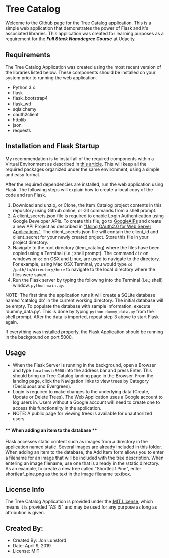 # Tree Catalog
Welcome to the Github page for the Tree Catalog application.  This is a simple web application that demonstrates the power of Flask and it's associated libraries.  This application was created for learning purposes as a requirement for the **_Full Stack Nanodegree Course_** at Udacity.

## Requirements
The Tree Catalog Application was created using the most recent version of the libraries listed below.  These components should be installed on your system prior to running the web application.
* Python 3.x
* flask
* flask_bootstrap4
* flask_wtf
* sqlalchemy
* oauth2client
* httplib
* json
* requests

## Installation and Flask Startup
My recommendation is to install all of the required components within a Virtual Environment as described in [this article](https://docs.python-guide.org/dev/virtualenvs/).  This will keep all the required packages organized under the same environment, using a simple and easy format.

After the required dependencies are installed, run the web application using Flask.  The following steps will explain how to create a local copy of the code and run Flask.

1.  Download and unzip, or Clone, the Item_Catalog project contents in this repository using Github online, or Git commands from a shell prompt.
2.  A client_secrets.json file is required to enable Login Authentication using Google Developer APIs.  To create this file, go to [GoogleAIPs](https://console.developers.google.com) and create a new API Project as described in ["Using OAuth2.0 for Web Server Applications"](https://developers.google.com/api-client-library/python/auth/web-app).  The client_secrets.json file will contain the client_id and client_secret for your newly created project.  Store this file in your project directory.
3.  Navigate to the root directory (item_catalog) where the files have been copied using a Terminal (i.e.; shell prompt).  The command `dir` on windows or `cd` on OSX and Linux, are used to navigate to the directory.  For example, using Mac OSX Terminal, you would type `cd /path/to/directory/here` to navigate to the local directory where the files were saved.
4.  Run the Flask server by typing the following into the Terminal (i.e.; shell) window. `python main.py`.

NOTE:  The first time the application runs it will create a SQLite database named 'catalog.db' in the current working directory.  The initial database will be empty.  To populate the database with sample information, execute 'dummy_data.py'.  This is done by typing `python dummy_data.py` from the shell prompt.  After the data is imported, repeat step 3 above to start Flask again.

If everything was installed properly, the Flask Application should be running in the background on port 5000.

## Usage
* When the Flask Server is running in the background, open a Browser and type `localhost:5000` into the address bar and press Enter.   This should bring up Tree Catalog landing page in the Browser.   From the landing page, click the Navigation links to view trees by Category (Deciduous and Evergreen).
* Login is required to make changes to the underlying data (Create, Update or Delete Trees).  The Web Application uses a Google account to log users in.  Users without a Google account will need to create one to access this functionality in the application.
* NOTE:  A public page for viewing trees is available for unauthorized users.

#### ** When adding an item to the database **
Flask accesses static content such as images from a directory in the application named static.  Several images are already included in this folder.  When adding an item to the database, the Add Item form allows you to enter a filename for an image that will be included with the tree description.  When entering an image filename, use one that is already in the /static directory.  As an example, to create a new tree called "Shortleaf Pine", enter shortleaf_pine.png as the text in the image filename textbox.

## License Info
The Tree Catalog Application is provided under the [MIT License](https://choosealicense.com/licenses/mit/), which means it is provided "AS IS" and may be used for any purpose as long as attribution is given.

## Created By:
* Created By: Jon Lunsford
* Date: April 9, 2019
* License: MIT

